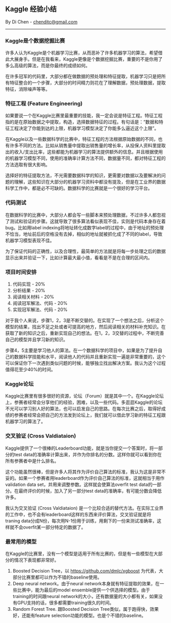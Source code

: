 ## Kaggle 经验小结
  By Di Chen - chenditc@gmail.com
  
- - - - 

### Kaggle是个数据挖掘比赛
许多人认为Kaggle是个机器学习比赛，从而恶补了许多机器学习的算法，希望借此大展身手。但是在我看来，Kaggle更像是个数据挖掘比赛，重要的不是你用了多么高级的算法，而是你最终的成绩如何。

在许多冠军的代码里，大部分都在做数据的预处理和特征提取，机器学习只是把所有特征整合的一个步骤，大部分的时间精力则花在了理解数据，预处理数据，提取特征，消除噪声等等。

### 特征工程 (Feature Engineering)
如果要说一个在Kaggle比赛里最重要的技能，我一定会说是特征工程。特征工程指的是在原始数据之中提取，构造，选择数据特征的过程。有句话是：“数据和特征工程决定了你能到达的上限，机器学习模型决定了你能多么逼近这个上限”。

在Kaggle以及一些数据科学的比赛中，特征工程的方法根据原始数据的不同，也有许多不同的方法。比如从销售量中提取出销售量的增长率，从投保人资料里提取出的收入/支出比率，这些都能为机器学习的算法提供额外的信息。并且根据使用的机器学习模型不同，使用的准确率计算方法不同，数据量不同，都对特征工程的方法选取有很大影响。

选择好的特征提取方法，不光需要数据科学的知识，更需要对数据以及要解决的问题的理解，这些知识在大部分的机器学习资料中都没有提及，但是在工业界的数据科学工作中，都是必不可缺的。数据科学的比赛就是一个很好的学习平台。

### 代码测试
在数据科学的比赛中，大部分人都会写一些脚本来预处理数据，不过许多人都忽视了测试和验证的步骤。这就导致了很多算法看似表现不佳，实则是代码本身存在着bug。比如用label indexing将地址转化成数字label的过程中，由于地址的预处理不恰当，地址前后的空格没有去掉，相似的地址就被抓化成了不同的label，导致机器学习模型表现不佳。

为了保证代码的正确性，以及合理性，最简单的方法就是将每一步处理之后的数据显示出来并验证一下，比如计算最大最小值，看看是不是在合理的区间内。

### 项目时间安排

  1. 代码实现 - 20%
  2. 分析结果 - 20%
  3. 阅读相关材料 - 20%
  4. 阅读冠军解法、代码 - 20%
  5. 实现冠军解法、代码 - 20%

对于我个人来说，步骤1，2，3是不断交替的。在实现了一个想法之后，分析这个模型的结果，找出不足之处或者可提高的地方，然后阅读相关的材料补充知识。在获取了新的知识之后，重新实现自己的想法。在1，2，3交替的过程中，不断完善自己的模型并且学习新的知识。

步骤4，5主要是学习他人的算法。在一个数据科学的项目中，如果是为了提升自己的数据科学技能和水平，阅读他人的代码并且重新实现一遍是非常重要的，这个可以保证你下一次遇到类似问题的时候，能够独立找出解决方案。我认为这个过程值得花至少40%的时间。
  
### Kaggle论坛
Kaggle比赛里有很多很好的资源，论坛（Forum）就是其中一个。在Kaggle论坛上，参赛者经常会分享他们的经验，困难，以及一些代码。多逛逛Kaggle的论坛不光可以学习别人好的算法，也可以启发自己的思路。在每次比赛之后，取得好成绩的参赛者经常会把自己的方法发到论坛上，我们就可以借此学习新的特征工程跟机器学习的算法了。

### 交叉验证 (Cross Valdiataion)
Kaggle提供了一个很棒的Leaderboard功能，就是当你提交一个答案时，将一部分的test data的准确率计算出来，并作为你排名的分数。这样你就可以看到你在所有参赛者中是什么排名。

这个功能虽然很棒，但是许多人将其作为评价自己算法的标准，我认为这是非常不妥的。如果一个参赛者用leaderboard作为评价自己算法的标准，这就相当于用作validation data set，并用来调整参数。这样就会使算法overfit test data的一部分。在最终评价的时候，加入了另一部分test data的准确率，有可能分数会降低许多。

我认为交叉验证 (Cross Valdiataion) 是一个比较合适的替代方法。在实际工业界的工作中，也不会有leaderboard这样的东西来评价算法，交叉验证就是将traning data分成N份，每次用N-1份用于训练，用剩下的一份来测试准确率，这样就不会overfit某一部分特定的数据了。

### 最常用的模型
在Kaggle的比赛里，没有一个模型是适用于所有比赛的，但是有一些模型在大部分的情况下表现都非常好。
1. Boosted Decision Tree，以 https://github.com/dmlc/xgboost 为代表，大部分比赛里都可以作为不错的baseline使用。
2. Deep neural network。由于neural network本身就有特征提取的效果，在一些比赛中，能为最后的model ensemble提供一个供选择的模型。由于training的时间跟neural network的大小，还有数据量的大小都有关，如果没有GPU支持的话，很多都需要training很久的时间。
3. Random Forest Tree. 跟Boosted Decision Tree类似，属于跑得快，效果好，还能有feature selection功能的模型。也是个不错的baseline。
